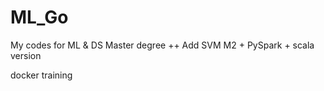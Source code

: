 # ML_Go
My codes for ML & DS Master degree ++
Add SVM M2 + PySpark + scala version

docker training


